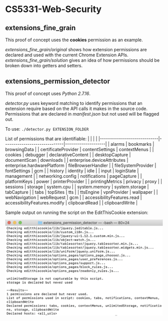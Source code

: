 # CS5331-Web-Security

## extensions_fine_grain
This proof of concept uses the **cookies** permission as an example.

_extensions_fine_grain/original_ shows how extension permissions are declared and used with the current Chrome Extension APIs.
_extensions_fine_grain/solution_ gives an idea of how permissions should be broken down into getters and setters.

## extensions_permission_detector
This proof of concept uses _Python 2.7.16_.

_detector.py_ uses keyword matching to identify permissions that an extension require based on the API calls it makes in the source code. Permissions that are declared in _manifest.json_ but not used will be flagged out.

To use: `./detector.py EXTENSION_FOLDER`

List of permissions that are identifiable:
|                             |                              |                    |
|-----------------------------|------------------------------|--------------------|
| alarms                      | bookmarks                    | browsingData       |
| certificateProvider         | contentSettings              | contextMenus       |
| cookies                     | debugger                     | declarativeContent |
| desktopCapture              | documentScan                 | downloads          |
| enterprise.deviceAttributes | enterprise.hardwarePlatform  | fileBrowserHandler |
| fileSystemProvider          | fontSettings                 | gcm                |
| history                     | identity                     | idle               |
| input                       | loginState                   | management         |
| networking.config           | notifications                | pageCapture        |
| platformKeys                | power                        | printerProvider    |
| printingMetrics             | privacy                      | proxy              |
| sessions                    | storage                      | system.cpu         |
| system.memory               | system.storage               | tabCapture         |
| tabs                        | topSites                     | tts                |
| ttsEngine                   | vpnProvider                  | wallpaper          |
| webNavigation               | webRequest                   | gcm                |
| accessibilityFeatures.read  | accessibilityFeatures.modify | clipboardRead      |
| clipboardWrite              | 


Sample output on running the script on the EditThisCookie extension:

<img src="https://github.com/denzelchung/CS5331-Web-Security/blob/master/extensions_permission_detector/sample-output.png?raw=true" width="600">
